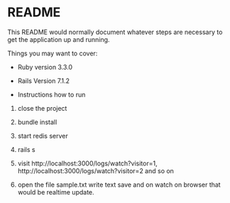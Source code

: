 # README

This README would normally document whatever steps are necessary to get the
application up and running.

Things you may want to cover:

* Ruby version 3.3.0

* Rails Version 7.1.2

* Instructions how to run

1) close the project
2) bundle install
3) start redis server
4) rails s
5) visit http://localhost:3000/logs/watch?visitor=1, http://localhost:3000/logs/watch?visitor=2 and so on

6) open the file sample.txt write text save and on watch on browser that would be realtime update.
